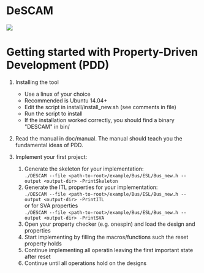 # DeSCAM
![](https://github.com/ludwig247/DeSCAM/workflows/DESCAM-BUILD/badge.svg)

# Getting started with Property-Driven Development (PDD)

1) Installing the tool 
    * Use a linux of your choice 
    * Recommended is Ubuntu 14.04+ 
    * Edit the script in install/install_new.sh (see comments in file) 
    * Run the script to install
    * If the installation worked correctly, you should find a binary "DESCAM" in bin/

2) Read the manual in doc/manual. The manual should teach you the fundamental ideas of PDD. 

3) Implement your first project:
    1) Generate the skeleton for your implementation: <br>
        `./DESCAM --file <path-to-root>/example/Bus/ESL/Bus_new.h --output <output-dir> -PrintSkeleton`
    2) Generate the ITL properties for your implementation: <br>
     `./DESCAM --file <path-to-root>/example/Bus/ESL/Bus_new.h --output <output-dir> -PrintITL` <br>
      or for SVA properties <br> 
    `./DESCAM --file <path-to-root>/example/Bus/ESL/Bus_new.h --output <output-dir> -PrintSVA` <br>
    3) Open your property checker (e.g. onespin) and load the design and properties
    4) Start implementing by filling the macros/functions such the reset property holds
    5) Continue implementing all operatin leaving the first important state after reset 
    6) Continue until all operations hold on the designs 

    

    





